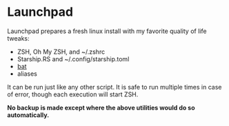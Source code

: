 # Launchpad

Launchpad prepares a fresh linux install with my favorite quality of life tweaks:

- ZSH, Oh My ZSH, and ~/.zshrc
- Starship.RS and ~/.config/starship.toml
- [bat](https://github.com/sharkdp/bat)
- aliases

It can be run just like any other script. It is safe to run multiple times in case of error, though each
execution will start ZSH. 

**No backup is made except where the above utilities would do so automatically.**
